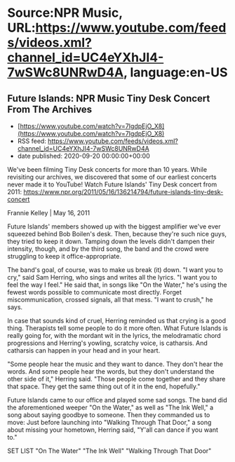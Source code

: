 # Source:NPR Music, URL:https://www.youtube.com/feeds/videos.xml?channel_id=UC4eYXhJI4-7wSWc8UNRwD4A, language:en-US

## Future Islands: NPR Music Tiny Desk Concert From The Archives
 - [https://www.youtube.com/watch?v=7IgdpEjO_X8](https://www.youtube.com/watch?v=7IgdpEjO_X8)
 - RSS feed: https://www.youtube.com/feeds/videos.xml?channel_id=UC4eYXhJI4-7wSWc8UNRwD4A
 - date published: 2020-09-20 00:00:00+00:00

We've been filming Tiny Desk concerts for more than 10 years. While revisiting our archives, we discovered that some of our earliest concerts never made it to YouTube! 
Watch Future Islands' Tiny Desk concert from 2011: https://www.npr.org/2011/05/16/136214794/future-islands-tiny-desk-concert

Frannie Kelley | May 16, 2011

Future Islands' members showed up with the biggest amplifier we've ever squeezed behind Bob Boilen's desk. Then, because they're such nice guys, they tried to keep it down. Tamping down the levels didn't dampen their intensity, though, and by the third song, the band and the crowd were struggling to keep it office-appropriate.

The band's goal, of course, was to make us break (it) down. "I want you to cry," said Sam Herring, who sings and writes all the lyrics. "I want you to feel the way I feel." He said that, in songs like "On the Water," he's using the fewest words possible to communicate most directly. Forget miscommunication, crossed signals, all that mess. "I want to crush," he says.

In case that sounds kind of cruel, Herring reminded us that crying is a good thing. Therapists tell some people to do it more often. What Future Islands is really going for, with the mordant wit in the lyrics, the melodramatic chord progressions and Herring's yowling, scratchy voice, is catharsis. And catharsis can happen in your head and in your heart.

"Some people hear the music and they want to dance. They don't hear the words. And some people hear the words, but they don't understand the other side of it," Herring said. "Those people come together and they share that space. They get the same thing out of it in the end, hopefully."

Future Islands came to our office and played some sad songs. The band did the aforementioned weeper "On the Water," as well as "The Ink Well," a song about saying goodbye to someone. Then they commanded us to move: Just before launching into "Walking Through That Door," a song about missing your hometown, Herring said, "Y'all can dance if you want to."

SET LIST
"On The Water"
"The Ink Well"
"Walking Through That Door"

